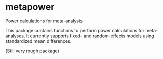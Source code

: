 # metapower
Power calculations for meta-analysis

This package contains functions to perform power calculations for meta-analyses. It currently supports fixed- and random-effects models using standardized mean differences. 

(Still very rough package)
